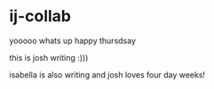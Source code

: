# ij-collab

yooooo whats up happy thursdsay 

this is josh writing :)))

isabella is also writing and josh loves four day weeks!


